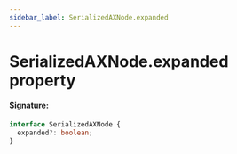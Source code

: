 ```yaml
---
sidebar_label: SerializedAXNode.expanded
---
```


# SerializedAXNode.expanded property

#### Signature:

```typescript
interface SerializedAXNode {
  expanded?: boolean;
}
```
